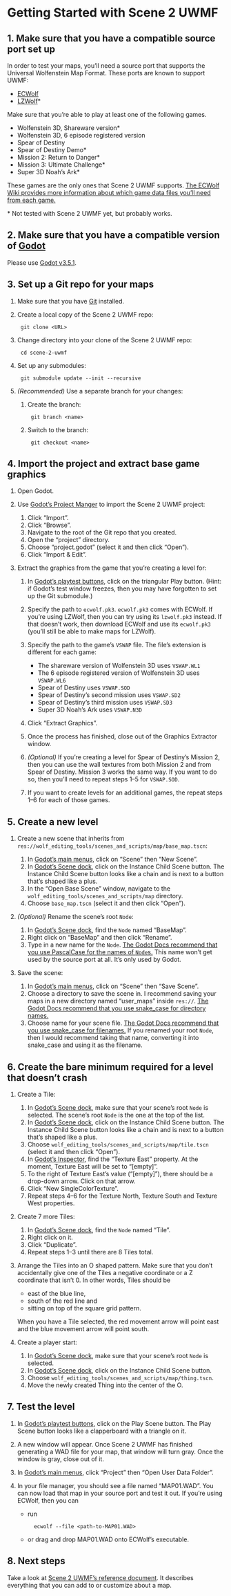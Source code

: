 # Getting Started with Scene 2 UWMF

## 1. Make sure that you have a compatible source port set up

In order to test your maps, you’ll need a source port that supports the
Universal Wolfenstein Map Format. These ports are known to support UWMF:

- [ECWolf]
- [LZWolf]\*

Make sure that you’re able to play at least one of the following games.

- Wolfenstein 3D, Shareware version\*
- Wolfenstein 3D, 6 episode registered version
- Spear of Destiny
- Spear of Destiny Demo\*
- Mission 2: Return to Danger\*
- Mission 3: Ultimate Challenge\*
- Super 3D Noah’s Ark\*

These games are the only ones that Scene 2 UWMF supports. [The ECWolf Wiki
provides more information about which game data files you’ll need from each
game.](https://maniacsvault.net/ecwolf/wiki/Game_data)

\* Not tested with Scene 2 UWMF yet, but probably works.

## 2. Make sure that you have a compatible version of [Godot]

Please use [Godot v3.5.1](https://downloads.tuxfamily.org/godotengine/3.5.1/).

## 3. Set up a Git repo for your maps

1. Make sure that you have [Git](https://git-scm.com/) installed.
2. Create a local copy of the Scene 2 UWMF repo:

		git clone <URL>

3. Change directory into your clone of the Scene 2 UWMF repo:

		cd scene-2-uwmf

4. Set up any submodules:

		git submodule update --init --recursive

5. _(Recommended)_ Use a separate branch for your changes:

	1. Create the branch:

			git branch <name>

	2. Switch to the branch:

			git checkout <name>

## 4. Import the project and extract base game graphics

1. Open Godot.
2. Use [Godot’s Project Manger] to import the Scene 2 UWMF project:

	1. Click “Import”.
	2. Click “Browse”.
	3. Navigate to the root of the Git repo that you created.
	4. Open the “project” directory.
	5. Choose “project.godot” (select it and then click “Open”).
	6. Click “Import & Edit”.

3. Extract the graphics from the game that you’re creating a level for:

	1. In [Godot’s playtest buttons][editor vocab], click on the triangular Play
	button. (Hint: if Godot’s test window freezes, then you may have
	forgotten to set up the Git submodule.)
	2. Specify the path to `ecwolf.pk3`. `ecwolf.pk3` comes with ECWolf. If
	you’re using LZWolf, then you can try using its `lzwolf.pk3` instead. If
	that doesn’t work, then download ECWolf and use its `ecwolf.pk3` (you’ll
	still be able to make maps for LZWolf).
	3. Specify the path to the game’s `VSWAP` file. The file’s extension is
	different for each game:

		- The shareware version of Wolfenstein 3D uses `VSWAP.WL1`
		- The 6 episode registered version of Wolfenstein 3D uses `VSWAP.WL6`
		- Spear of Destiny uses `VSWAP.SOD`
		- Spear of Destiny’s second mission uses `VSWAP.SD2`
		- Spear of Destiny’s third mission uses `VSWAP.SD3`
		- Super 3D Noah’s Ark uses `VSWAP.N3D`

	4. Click “Extract Graphics”.
	5. Once the process has finished, close out of the Graphics Extractor
	window.
	6. _(Optional)_ If you’re creating a level for Spear of Destiny’s
	Mission 2, then you can use the wall textures from both Mission 2 and
	from Spear of Destiny. Mission 3 works the same way. If you want to do
	so, then you’ll need to repeat steps 1–5 for `VSWAP.SOD`.
	7. If you want to create levels for an additional games, the repeat steps
	1–6 for each of those games.

## 5. Create a new level

1. Create a new scene that inherits from
`res://wolf_editing_tools/scenes_and_scripts/map/base_map.tscn`:

	1. In [Godot’s main menus][editor vocab], click on “Scene” then “New
	Scene”.
	2. In [Godot’s Scene dock][first look], click on the Instance Child
	Scene button. The Instance Child Scene button looks like a chain and is
	next to a button that’s shaped like a plus.
	3. In the “Open Base Scene” window, navigate to the
	`wolf_editing_tools/scenes_and_scripts/map` directory.
	4. Choose `base_map.tscn` (select it and then click “Open”).

2. _(Optional)_ Rename the scene’s root `Node`:

	1. In [Godot’s Scene dock][first look], find the `Node` named “BaseMap”.
	2. Right click on “BaseMap” and then click “Rename”.
	3. Type in a new name for the `Node`. [The Godot Docs recommend that you
	use PascalCase for the names of `Node`s.][style guide] This name won’t
	get used by the source port at all. It’s only used by Godot.

3. Save the scene:

	1. In [Godot’s main menus][editor vocab], click on “Scene” then “Save
	Scene”.
	2. Choose a directory to save the scene in. I recommend saving your maps
	in a new directory named “user_maps” inside `res://`. [The Godot Docs
	recommend that you use snake_case for directory names.][style guide]
	3. Choose name for your scene file. [The Godot Docs recommend that you
	use snake_case for filenames.][style guide] If you renamed your root
	`Node`, then I would recommend taking that name, converting it into
	snake_case and using it as the filename.

## 6. Create the bare minimum required for a level that doesn’t crash

1. Create a Tile:

	1. In [Godot’s Scene dock][first look], make sure that your scene’s root
	`Node` is selected. The scene’s root `Node` is the one at the top of the
	list.
	2. In [Godot’s Scene dock][first look], click on the Instance Child
	Scene button. The Instance Child Scene button looks like a chain and is
	next to a button that’s shaped like a plus.
	3. Choose `wolf_editing_tools/scenes_and_scripts/map/tile.tscn` (select
	it and then click “Open”).
	4. In [Godot’s Inspector][first look], find the “Texture East” property.
	At the moment, Texture East will be set to “[empty]”.
	5. To the right of Texture East’s value (“[empty]”), there should be a
	drop-down arrow. Click on that arrow.
	6. Click “New SingleColorTexture”.
	7. Repeat steps 4–6 for the Texture North, Texture South and Texture
	West properties.

2. Create 7 more Tiles:

	1. In [Godot’s Scene dock][first look], find the `Node` named “Tile”.
	2. Right click on it.
	3. Click “Duplicate”.
	4. Repeat steps 1–3 until there are 8 Tiles total.

3. Arrange the Tiles into an O shaped pattern. Make sure that you don’t
accidentally give one of the Tiles a negative coordinate or a Z coordinate
that isn’t 0. In other words, Tiles should be

	- east of the blue line,
	- south of the red line and
	- sitting on top of the square grid pattern.

	When you have a Tile selected, the red movement arrow will point east
	and the blue movement arrow will point south.

4. Create a player start:

	1. In [Godot’s Scene dock][first look], make sure that your scene’s root
	`Node` is selected.
	2. In [Godot’s Scene dock][first look], click on the Instance Child
	Scene button.
	3. Choose `wolf_editing_tools/scenes_and_scripts/map/thing.tscn`.
	4. Move the newly created Thing into the center of the O.

## 7. Test the level

1. In [Godot’s playtest buttons][editor vocab], click on the Play Scene button.
The Play Scene button looks like a clapperboard with a triangle on it.
2. A new window will appear. Once Scene 2 UWMF has finished generating a WAD
file for your map, that window will turn gray. Once the window is gray, close
out of it.
3. In [Godot’s main menus][editor vocab], click “Project” then “Open User
Data Folder”.
4. In your file manager, you should see a file named “MAP01.WAD”. You can now
load that map in your source port and test it out. If you’re using ECWolf, then
you can

	- run

			ecwolf --file <path-to-MAP01.WAD>

	- or drag and drop MAP01.WAD onto ECWolf’s executable.

## 8. Next steps

Take a look at [Scene 2 UWMF’s reference document](Reference.md). It describes
everything that you can add to or customize about a map.

[ECWolf]: https://maniacsvault.net/ecwolf/
[editor vocab]: https://docs.godotengine.org/en/3.5/community/contributing/docs_writing_guidelines.html#common-vocabulary-to-use-in-godot-s-documentation
[first look]: https://docs.godotengine.org/en/3.5/getting_started/introduction/first_look_at_the_editor.html#id1
[Godot]: https://godotengine.org/
[LZWolf]: https://bitbucket.org/linuxwolf6/lzwolf/src/master/
[Godot’s Project Manger]: https://docs.godotengine.org/en/3.5/getting_started/introduction/first_look_at_the_editor.html#the-project-manager
[style guide]: https://docs.godotengine.org/en/3.5/tutorials/best_practices/project_organization.html?highlight=PascalCase#style-guide
